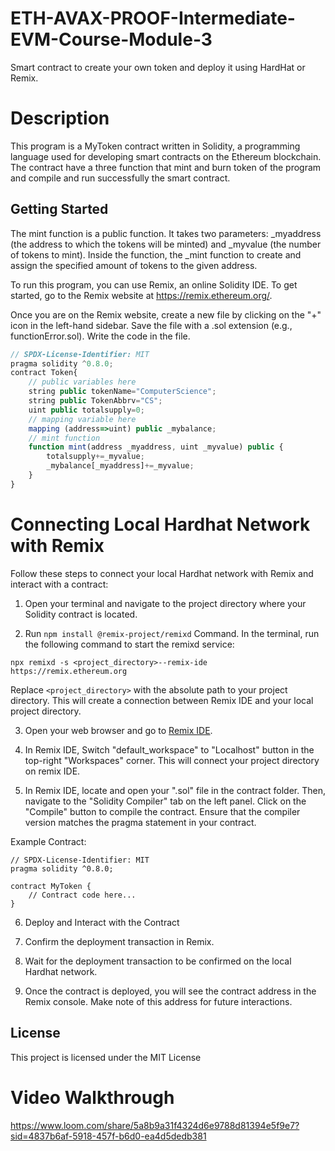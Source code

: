# ETH-AVAX-PROOF-Intermediate-EVM-Course-Module-3
Smart contract to create your own token and deploy it using HardHat or Remix.
# Description
This program is a MyToken contract written in Solidity, a programming language used for developing smart contracts on the Ethereum blockchain.
The contract have a three function that mint and burn token of the program and compile and run successfully the smart contract.
## Getting Started
The mint function is a public function. It takes two parameters: _myaddress (the address to which the tokens will be minted) and _myvalue (the number of tokens to mint). 
Inside the function, the _mint function to create and assign the specified amount of tokens to the given address.



To run this program, you can use Remix, an online Solidity IDE. To get started, go to the Remix website at https://remix.ethereum.org/.

Once you are on the Remix website, create a new file by clicking on the "+" icon in the left-hand sidebar. Save the file with a .sol extension (e.g., functionError.sol). Write the code in the file.
```javascript
// SPDX-License-Identifier: MIT
pragma solidity ^0.8.0;
contract Token{
    // public variables here
    string public tokenName="ComputerScience";
    string public TokenAbbrv="CS";
    uint public totalsupply=0;
    // mapping variable here
    mapping (address=>uint) public _mybalance;
    // mint function
    function mint(address _myaddress, uint _myvalue) public {
        totalsupply+=_myvalue;
        _mybalance[_myaddress]+=_myvalue;
    }
}
```
# Connecting Local Hardhat Network with Remix
Follow these steps to connect your local Hardhat network with Remix and interact with a contract:

1. Open your terminal and navigate to the project directory where your Solidity contract is located.

2.  Run `npm install @remix-project/remixd` Command. In the terminal, run the following command to start the remixd service:
```
npx remixd -s <project_directory>--remix-ide https://remix.ethereum.org
```
Replace `<project_directory>` with the absolute path to your project directory. This will create a connection between Remix IDE and your local project directory.

3. Open your web browser and go to [Remix IDE](https://remix.ethereum.org).

4. In Remix IDE, Switch "default_workspace" to "Localhost" button in the top-right "Workspaces" corner. This will connect your project directory on remix IDE.

5.  In Remix IDE, locate and open your ".sol" file in the contract folder. Then, navigate to the "Solidity Compiler" tab on the left panel. Click on the "Compile" button to compile the contract. Ensure that the compiler version matches the pragma statement in your contract.

Example Contract:
```solidity
// SPDX-License-Identifier: MIT
pragma solidity ^0.8.0;

contract MyToken {
    // Contract code here...
}
```
6. Deploy and Interact with the Contract

7. Confirm the deployment transaction in Remix.

8. Wait for the deployment transaction to be confirmed on the local Hardhat network.

9. Once the contract is deployed, you will see the contract address in the Remix console. Make note of this address for future interactions.

## License

This project is licensed under the MIT License

# Video Walkthrough
https://www.loom.com/share/5a8b9a31f4324d6e9788d81394e5f9e7?sid=4837b6af-5918-457f-b6d0-ea4d5dedb381
